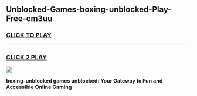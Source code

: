 
## Unblocked-Games-boxing-unblocked-Play-Free-cm3uu
<h3>
<a href="https://premium76.site?title=boxing-unblocked&ref=21A">CLICK TO PLAY</a></h3>
<hr>

<h3>
<a href="https://premium76.site?title=boxing-unblocked&ref=21A">CLICK 2 PLAY</a>
  
</h3>

<a href="https://premium76.site?title=boxing-unblocked&ref=21A"><img src="https://clearcache.store/games.png"></a>


**boxing-unblocked games unblocked: Your Gateway to Fun and Accessible Online Gaming**
